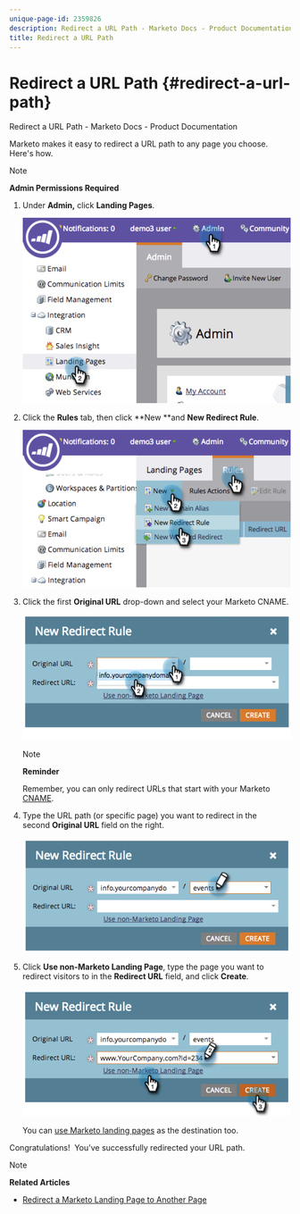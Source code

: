 ```yaml
---
unique-page-id: 2359826
description: Redirect a URL Path - Marketo Docs - Product Documentation
title: Redirect a URL Path
---
```


# Redirect a URL Path {#redirect-a-url-path}

Redirect a URL Path - Marketo Docs - Product Documentation

Marketo makes it easy to redirect a URL path to any page you choose. Here's how.

>[!NOTE]
>
>**Admin Permissions Required**

1. Under&nbsp;**Admin,**&nbsp;click&nbsp;**Landing Pages**.

   ![](assets/image2014-9-18-13-3a43-3a29.png)

1. Click the **Rules** tab, then click **New **and **New Redirect Rule**.

   ![](assets/image2014-9-18-13-3a43-3a40.png)

1. Click the first&nbsp;**Original URL**&nbsp;drop-down and select your&nbsp;Marketo CNAME.

   ![](assets/image2014-9-18-13-3a43-3a49.png)

   >[!NOTE]
   >
   >**Reminder**
   >
   >
   >Remember, you can only redirect URLs that start with your Marketo [CNAME](../../../../product-docs/demand-generation/landing-pages/landing-page-actions/customize-your-landing-page-urls-with-a-cname.md).

1. Type&nbsp;the URL path (or specific page) you want to redirect in&nbsp;the second&nbsp;**Original URL**&nbsp;field on the right.

   ![](assets/image2014-9-18-13-3a43-3a59.png)

1. Click&nbsp;**Use non-Marketo Landing Page**, type the page you want to redirect visitors to in the&nbsp;**Redirect URL**&nbsp;field, and click&nbsp;**Create**.

   ![](assets/image2014-9-18-13-3a44-3a7.png)

   You can [use Marketo landing pages](https://docs.marketo.com/x/vAEk) as the destination too.

Congratulations! &nbsp;You've successfully redirected your URL path.

>[!NOTE]
>
>**Related Articles**
>
>* [Redirect a Marketo Landing Page to Another Page](../../../../product-docs/demand-generation/landing-pages/landing-page-actions/redirect-a-marketo-landing-page-to-another-page.md)
>

